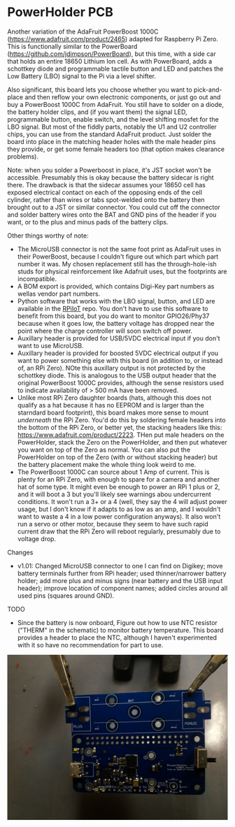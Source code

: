 # PowerHolder PCB

Another variation of the AdaFruit PowerBoost 1000C (https://www.adafruit.com/product/2465) adapted for Raspberry Pi Zero. This is functionally similar to the PowerBoard (https://github.com/jdimpson/PowerBoard), but this time, with a side car that holds an entire 18650 Lithium Ion cell. As with PowerBoard, adds a  schottkey diode and programmable tactile button and LED and patches the Low Battery (LBO) signal to the Pi via a level shifter.

Also significant, this board lets you choose whether you want to pick-and-place and then reflow your own electronic components, or just go out and buy a PowerBoost 1000C from AdaFruit. You still have to solder on a diode, the battery holder clips, and (if you want them) the signal LED, programmable button, enable switch, and the level shifting mosfet for the LBO signal. But most of the fiddly parts, notably the U1 and U2 controller chips, you can use from the standard AdaFruit product. Just solder the board into place in the matching header holes with the male header pins they provide, or get some female headers too (that option makes clearance problems).

Note: when you solder a Powerboost in place, it's JST socket won't be accessible. Presumably this is okay because the battery sidecar is right there. The drawback is that the sidecar assumes your 18650 cell has exposed electrical contact on each of the opposing ends of the cell cylinder, rather than wires or tabs spot-welded onto the battery then brought out to a JST or similar connector. You could cut off the connector and solder battery wires onto the BAT and GND pins of the header if you want, or to the plus and minus pads of the battery clips.

Other things worthy of note:
- The MicroUSB connector is not the same foot print as AdaFruit uses in their PowerBoost, because I couldn't figure out which part which part number it was. My chosen replacement still has the through-hole-ish studs for physical reinforcement like Adafruit uses, but the footprints are incompatible.
- A BOM export is provided, which contains Digi-Key part numbers as wellas vendor part numbers.
- Python software that works with the LBO signal, button, and LED are available in the [RPiIoT](https://github.com/jdimpson/RPiIoT) repo. You don't have to use this software to benefit from this board, but you do want to monitor GPIO26/Phy37 because when it goes low, the battery voltage has dropped near the point where the charge controller will soon switch off power.
- Auxillary header is provided for USB/5VDC electrical input if you don't want to use MicroUSB.
- Auxillary header is provided for boosted 5VDC electrical output if you want to power something else with this board (in addition to, or instead of, an RPi Zero). NOte this auxillary output is not protected by the schottkey diode. This is analogous to the USB output header that the original PowerBoost 1000C provides, although the sense resistors used to indicate availability of > 500 mA have been removed.
- Unlike most RPi Zero daughter boards (hats, although this does not qualify as a hat because it has no EEPROM and is larger than the starndard board footprint), this board makes more sense to mount _underneath_ the RPi Zero. You'd do this by soldering female headers into the bottom of the RPi Zero, or better yet, the stacking headers like this: https://www.adafruit.com/product/2223. THen put male headers on the PowerHolder, stack the Zero on the PowerHolder, and then put whatever you want on top of the Zero as normal. You can also put the PowerHolder on top of the Zero (with or without stacking header) but the battery placement make the whole thing look weird to me.
- The PowerBoost 1000C can source about 1 Amp of current. This is plenty for an RPi Zero, with enough to spare for a camera and another hat of some type. It might even be enough to power an RPi 1 plus or 2, and it will boot a 3 but you'll likely see warnings abou undercurrent conditions. It won't run a 3+ or a 4 (well, they say the 4 will adjust power usage, but I don't know if it adapts to as low as an amp, and I wouldn't want to waste a 4 in a low power configuration anyways). It also won't run a servo or other motor, because they seem to have such rapid current draw that the RPi Zero will reboot regularly, presumably due to voltage drop.

Changes 
- v1.01: Changed MicroUSB connector to one I can find on Digikey; move battery terminals further from RPi header; used thinner/narrower battery holder; add more plus and minus signs (near battery and the USB input header); improve location of component names; added circles around all used pins (squares around GND). 

TODO 
- Since the battery is now onboard, Figure out how to use NTC resistor ("THERM" in the schematic) to monitor battery temperature. This board provides a header to place the NTC, although I haven't experimented with it so have no recommendation for part to use.

![Image of board](./PowerHolder.jpg)
